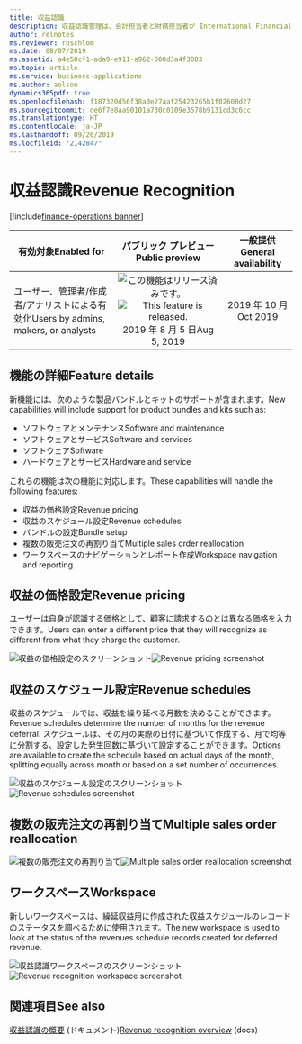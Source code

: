```yaml
---
title: 収益認識
description: 収益認識管理は、会計担当者と財務担当者が International Financial Reporting Standard (IFRS) 15 および Accounting Standards Codification (ASC) 606 に準拠するための手順を自動化できるよう支援します。
author: relnotes
ms.reviewer: roschlom
ms.date: 08/07/2019
ms.assetid: a4e50cf1-ada9-e911-a962-000d3a4f3883
ms.topic: article
ms.service: business-applications
ms.author: aolson
dynamics365pdf: true
ms.openlocfilehash: f187320d56f38a0e27aaf25423265b1f02608d27
ms.sourcegitcommit: de6f7e8aa90101a730c0109e3578b9131cd3c6cc
ms.translationtype: HT
ms.contentlocale: ja-JP
ms.lasthandoff: 09/26/2019
ms.locfileid: "2142847"
---
```

# <a name="revenue-recognition"></a><span data-ttu-id="d2578-103">収益認識</span><span class="sxs-lookup"><span data-stu-id="d2578-103">Revenue Recognition</span></span>
[!include[finance-operations banner](../includes/finance-operations.md)]

| <span data-ttu-id="d2578-104">有効対象</span><span class="sxs-lookup"><span data-stu-id="d2578-104">Enabled for</span></span>    |  <span data-ttu-id="d2578-105">パブリック プレビュー</span><span class="sxs-lookup"><span data-stu-id="d2578-105">Public preview</span></span> | <span data-ttu-id="d2578-106">一般提供</span><span class="sxs-lookup"><span data-stu-id="d2578-106">General availability</span></span> | 
| ---------- | :----------: |:----------: |
|<span data-ttu-id="d2578-107">ユーザー、管理者/作成者/アナリストによる有効化</span><span class="sxs-lookup"><span data-stu-id="d2578-107">Users by admins, makers, or analysts</span></span>|<span data-ttu-id="d2578-108">![この機能はリリース済みです。](/dynamics365-release-plan/media/green-checkmark.png "この機能はリリース済みです。")</span><span class="sxs-lookup"><span data-stu-id="d2578-108">![This feature is released.](/dynamics365-release-plan/media/green-checkmark.png "This feature is released.")</span></span> <span data-ttu-id="d2578-109">2019 年 8 月 5 日</span><span class="sxs-lookup"><span data-stu-id="d2578-109">Aug 5, 2019</span></span>| <span data-ttu-id="d2578-110">2019 年 10 月</span><span class="sxs-lookup"><span data-stu-id="d2578-110">Oct 2019</span></span>|






## <a name="feature-details"></a><span data-ttu-id="d2578-111">機能の詳細</span><span class="sxs-lookup"><span data-stu-id="d2578-111">Feature details</span></span>
<!--feature detail start -->
<span data-ttu-id="d2578-112">新機能には、次のような製品バンドルとキットのサポートが含まれます。</span><span class="sxs-lookup"><span data-stu-id="d2578-112">New capabilities will include support for product bundles and kits such as:</span></span>

- <span data-ttu-id="d2578-113">ソフトウェアとメンテナンス</span><span class="sxs-lookup"><span data-stu-id="d2578-113">Software and maintenance</span></span>
- <span data-ttu-id="d2578-114">ソフトウェアとサービス</span><span class="sxs-lookup"><span data-stu-id="d2578-114">Software and services</span></span>
- <span data-ttu-id="d2578-115">ソフトウェア</span><span class="sxs-lookup"><span data-stu-id="d2578-115">Software</span></span>
- <span data-ttu-id="d2578-116">ハードウェアとサービス</span><span class="sxs-lookup"><span data-stu-id="d2578-116">Hardware and service</span></span>

<span data-ttu-id="d2578-117">これらの機能は次の機能に対応します。</span><span class="sxs-lookup"><span data-stu-id="d2578-117">These capabilities will handle the following features:</span></span>

- <span data-ttu-id="d2578-118">収益の価格設定</span><span class="sxs-lookup"><span data-stu-id="d2578-118">Revenue pricing</span></span> 
- <span data-ttu-id="d2578-119">収益のスケジュール設定</span><span class="sxs-lookup"><span data-stu-id="d2578-119">Revenue schedules</span></span>
- <span data-ttu-id="d2578-120">バンドルの設定</span><span class="sxs-lookup"><span data-stu-id="d2578-120">Bundle setup</span></span> 
- <span data-ttu-id="d2578-121">複数の販売注文の再割り当て</span><span class="sxs-lookup"><span data-stu-id="d2578-121">Multiple sales order reallocation</span></span>
- <span data-ttu-id="d2578-122">ワークスペースのナビゲーションとレポート作成</span><span class="sxs-lookup"><span data-stu-id="d2578-122">Workspace navigation and reporting</span></span>

## <a name="revenue-pricing"></a><span data-ttu-id="d2578-123">収益の価格設定</span><span class="sxs-lookup"><span data-stu-id="d2578-123">Revenue pricing</span></span>
<span data-ttu-id="d2578-124">ユーザーは自身が認識する価格として、顧客に請求するのとは異なる価格を入力できます。</span><span class="sxs-lookup"><span data-stu-id="d2578-124">Users can enter a different price that they will recognize as different from what they charge the customer.</span></span>

<span data-ttu-id="d2578-125">![収益の価格設定のスクリーンショット](media/revenuepricing.png "収益の価格設定のスクリーンショット")</span><span class="sxs-lookup"><span data-stu-id="d2578-125">![Revenue pricing screenshot](media/revenuepricing.png "Revenue pricing screenshot")</span></span>

## <a name="revenue-schedules"></a><span data-ttu-id="d2578-126">収益のスケジュール設定</span><span class="sxs-lookup"><span data-stu-id="d2578-126">Revenue schedules</span></span>
<span data-ttu-id="d2578-127">収益のスケジュールでは、収益を繰り延べる月数を決めることができます。</span><span class="sxs-lookup"><span data-stu-id="d2578-127">Revenue schedules determine the number of months for the revenue deferral.</span></span> <span data-ttu-id="d2578-128">スケジュールは、その月の実際の日付に基づいて作成する、月で均等に分割する、設定した発生回数に基づいて設定することができます。</span><span class="sxs-lookup"><span data-stu-id="d2578-128">Options are available to create the schedule based on actual days of the month, splitting equally across month or based on a set number of occurrences.</span></span>

<span data-ttu-id="d2578-129">![収益のスケジュール設定のスクリーンショット](media/revenueschedules.png "収益のスケジュール設定のスクリーンショット")</span><span class="sxs-lookup"><span data-stu-id="d2578-129">![Revenue schedules screenshot](media/revenueschedules.png "Revenue schedule screenshot")</span></span>

## <a name="multiple-sales-order-reallocation"></a><span data-ttu-id="d2578-130">複数の販売注文の再割り当て</span><span class="sxs-lookup"><span data-stu-id="d2578-130">Multiple sales order reallocation</span></span>

<span data-ttu-id="d2578-131">![複数の販売注文の再割り当て](media/multiplesalesorderreallocation.png "複数の販売注文の再割り当て")</span><span class="sxs-lookup"><span data-stu-id="d2578-131">![Multiple sales order reallocation screenshot](media/multiplesalesorderreallocation.png "Multiple sales order reallocation")</span></span>

## <a name="workspace"></a><span data-ttu-id="d2578-132">ワークスペース</span><span class="sxs-lookup"><span data-stu-id="d2578-132">Workspace</span></span> 
<span data-ttu-id="d2578-133">新しいワークスペースは、繰延収益用に作成された収益スケジュールのレコードのステータスを調べるために使用されます。</span><span class="sxs-lookup"><span data-stu-id="d2578-133">The new workspace is used to look at the status of the revenues schedule records created for deferred revenue.</span></span>

<span data-ttu-id="d2578-134">![収益認識ワークスペースのスクリーンショット](media/revenuerecognitionworkspace.png "収益認識ワークスペースのスクリーンショット")</span><span class="sxs-lookup"><span data-stu-id="d2578-134">![Revenue recognition workspace screenshot](media/revenuerecognitionworkspace.png "Revenue recognition workspace screenshot")</span></span>
<!--feature detail end -->












## <a name="see-also"></a><span data-ttu-id="d2578-135">関連項目</span><span class="sxs-lookup"><span data-stu-id="d2578-135">See also</span></span>

<span data-ttu-id="d2578-136">[収益認識の概要](https://docs.microsoft.com/dynamics365/unified-operations/financials/accounts-receivable/revenue-recognition-overview) (ドキュメント)</span><span class="sxs-lookup"><span data-stu-id="d2578-136">[Revenue recognition overview](https://docs.microsoft.com/dynamics365/unified-operations/financials/accounts-receivable/revenue-recognition-overview) (docs)</span></span>
